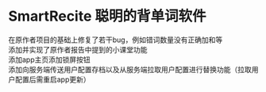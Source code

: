 # SmartRecite 聪明的背单词软件
在原作者项目的基础上修复了若干bug，例如错词数量没有正确加和等<br/>
添加并实现了原作者报告中提到的小课堂功能<br/>
添加app主页添加锁屏按钮<br/>
添加向服务端传送用户配置存档以及从服务端拉取用户配置进行替换功能（拉取用户配置后需重启app更新）
